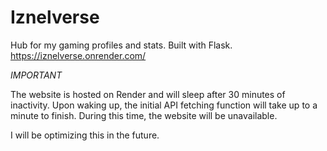 # Iznelverse
Hub for my gaming profiles and stats. Built with Flask.
https://iznelverse.onrender.com/

*IMPORTANT*

The website is hosted on Render and will sleep after 30 minutes of inactivity. 
Upon waking up, the initial API fetching function will take up to a minute to finish.
During this time, the website will be unavailable.

I will be optimizing this in the future.
